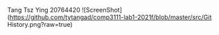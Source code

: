 Tang Tsz Ying 20764420
![ScreenShot](https://github.com/tytangad/comp3111-lab1-2021f/blob/master/src/Git History.png?raw=true)
